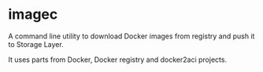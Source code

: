 # imagec

A command line utility to download Docker images from registry and push it to Storage Layer.

It uses parts from Docker, Docker registry and docker2aci projects.
